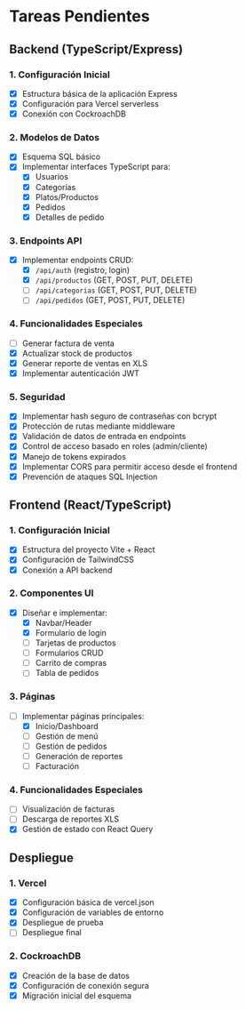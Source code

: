 # Tareas Pendientes

## Backend (TypeScript/Express)

### 1. Configuración Inicial
- [x] Estructura básica de la aplicación Express
- [x] Configuración para Vercel serverless
- [x] Conexión con CockroachDB

### 2. Modelos de Datos
- [x] Esquema SQL básico
- [x] Implementar interfaces TypeScript para:
  - [x] Usuarios
  - [x] Categorías
  - [x] Platos/Productos
  - [x] Pedidos
  - [x] Detalles de pedido

### 3. Endpoints API
- [x] Implementar endpoints CRUD:
  - [x] `/api/auth` (registro, login)
  - [x] `/api/productos` (GET, POST, PUT, DELETE)
  - [ ] `/api/categorias` (GET, POST, PUT, DELETE)
  - [ ] `/api/pedidos` (GET, POST, PUT, DELETE)

### 4. Funcionalidades Especiales
- [ ] Generar factura de venta
- [x] Actualizar stock de productos
- [x] Generar reporte de ventas en XLS
- [x] Implementar autenticación JWT

### 5. Seguridad
- [x] Implementar hash seguro de contraseñas con bcrypt
- [x] Protección de rutas mediante middleware
- [x] Validación de datos de entrada en endpoints
- [x] Control de acceso basado en roles (admin/cliente)
- [x] Manejo de tokens expirados
- [x] Implementar CORS para permitir acceso desde el frontend
- [x] Prevención de ataques SQL Injection

## Frontend (React/TypeScript)

### 1. Configuración Inicial
- [x] Estructura del proyecto Vite + React
- [x] Configuración de TailwindCSS
- [x] Conexión a API backend

### 2. Componentes UI
- [x] Diseñar e implementar:
  - [x] Navbar/Header
  - [x] Formulario de login
  - [ ] Tarjetas de productos
  - [ ] Formularios CRUD
  - [ ] Carrito de compras
  - [ ] Tabla de pedidos

### 3. Páginas
- [ ] Implementar páginas principales:
  - [x] Inicio/Dashboard
  - [ ] Gestión de menú
  - [ ] Gestión de pedidos
  - [ ] Generación de reportes
  - [ ] Facturación

### 4. Funcionalidades Especiales
- [ ] Visualización de facturas
- [ ] Descarga de reportes XLS
- [x] Gestión de estado con React Query

## Despliegue

### 1. Vercel
- [x] Configuración básica de vercel.json
- [x] Configuración de variables de entorno
- [x] Despliegue de prueba
- [ ] Despliegue final

### 2. CockroachDB
- [x] Creación de la base de datos
- [x] Configuración de conexión segura
- [x] Migración inicial del esquema 